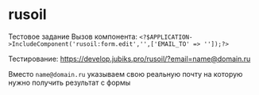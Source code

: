 # rusoil

Тестовое задание
Вызов компонента:
`<?$APPLICATION->IncludeComponent('rusoil:form.edit','',['EMAIL_TO' => '']);?>`

Тестирование:
https://develop.jubiks.pro/rusoil/?email=name@domain.ru

Вместо `name@domain.ru` указываем свою реальную почту на которую нужно получить результат с формы
